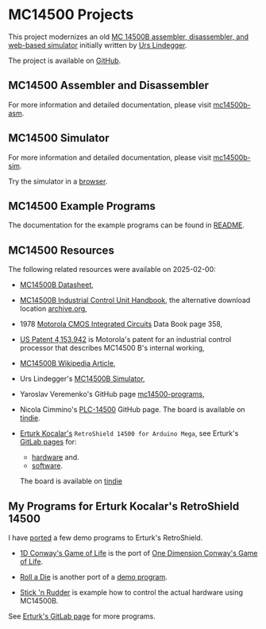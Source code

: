 # MC14500 Projects

This project modernizes an old [MC 14500B assembler, disassembler, and web-based simulator](https://www.linurs.org/mc14500.html) initially written by [Urs Lindegger](https://www.linurs.org/).

The project is available on [GitHub](https://github.com/dmalenic/mc14500b/).

## MC14500 Assembler and Disassembler

For more information and detailed documentation, please visit [mc14500b-asm](https://github.com/dmalenic/mc14500b/tree/main/mc14500-asm).

## MC14500 Simulator

For more information and detailed documentation, please visit [mc14500b-sim](https://github.com/dmalenic/mc14500b/tree/main/mc14500-sim).

Try the simulator in a [browser](mc14500-sim/index.html).

## MC14500 Example Programs

The documentation for the example programs can be found in [README](https://github.com/dmalenic/mc14500b/tree/main/README.md#mc14500-demo-programs).

## MC14500 Resources

The following related resources were available on 2025-02-00:

- [MC14500B Datasheet](https://bitsavers.org/components/motorola/14500/MC14500B_Rev3.pdf),

- [MC14500B Industrial Control Unit Handbook](https://bitsavers.org/components/motorola/14500/MC14500B_Industrial_Control_Unit_Handbook_1977.pdf), the alternative download location [archive.org](https://web.archive.org/web/20220220062727/http://bitsavers.org/components/motorola/14500/MC14500B_Industrial_Control_Unit_Handbook_1977.pdf),

- 1978 [Motorola CMOS Integrated Circuits](https://bitsavers.org/components/motorola/_dataBooks/1978_Motorola_CMOS_Data_Book.pdf) Data Book page 358,

- [US Patent 4,153,942](https://patentimages.storage.googleapis.com/4e/ea/42/0ecdf6ebef6592/US4153942.pdf) is Motorola's
  patent for an industrial control processor that describes MC14500 B's internal working,

- [MC14500B Wikipedia Article](https://en.wikipedia.org/wiki/Motorola_MC14500B),

- Urs Lindegger's [MC14500B Simulator](https://www.linurs.org/index.html),

- Yaroslav Veremenko's GitHub page [mc14500-programs](https://github.com/veremenko-y/mc14500-programs),

- Nicola Cimmino's [PLC-14500](https://github.com/nicolacimmino/PLC-14500) GitHub page. The board is available on
  [tindie](https://www.tindie.com/products/nicola_cimmino/plc14500-nano-1-bit-single-board-computer-revc/).

- [Erturk Kocalar's](https://8bitforce.com/) `RetroShield 14500 for Arduino Mega`, see Erturk's [GitLab pages](https://gitlab.com/8bitforce) for:

  - [hardware](https://gitlab.com/8bitforce/retroshield-hw/-/tree/master/hardware/k14500b) and.
  - [software](https://gitlab.com/8bitforce/retroshield-arduino/-/tree/master/k14500b).

  The board is available on [tindie](https://www.tindie.com/products/8bitforce/retroshield-14500-for-arduino-mega/)


## My Programs for Erturk Kocalar's RetroShield 14500

I have [ported](https://github.com/dmalenic/mc14500b/tree/main/8-bit-force/) a few demo programs to Erturk's RetroShield.

- [1D Conway's Game of Life](https://github.com/dmalenic/mc14500b/tree/main/8-bit-force/k14500b_1d_conway_gol) is the port of [One Dimension Conway's Game of Life](https://github.com/dmalenic/mc14500b/#one-dimension-conways-game-of-life).

- [Roll a Die](https://github.com/dmalenic/mc14500b/tree/main/8-bit-force/k14500b_roll_a_die) is another port of a [demo program](https://github.com/dmalenic/mc14500b/#other-demo-programs).

- [Stick 'n Rudder](https://github.com/dmalenic/mc14500b/tree/main/8-bit-force/k14500b_stick_n_rudder) is example how to control the actual hardware using MC14500B.

See [Erturk's GitLab page](https://gitlab.com/8bitforce/retroshield-arduino/-/tree/master/k14500b) for more programs.
